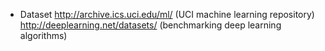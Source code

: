 * Dataset
    http://archive.ics.uci.edu/ml/ (UCI machine learning repository)
    http://deeplearning.net/datasets/ (benchmarking deep learning algorithms)

